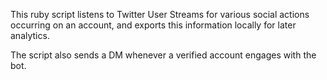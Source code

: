 This ruby script listens to Twitter User Streams for various social actions occurring on an account, and exports this information locally for later analytics.

The script also sends a DM whenever a verified account engages with the bot.
